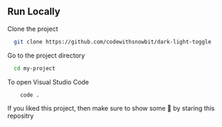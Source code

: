 
## Run Locally

Clone the project

```bash
  git clone https://github.com/codewithsnowbit/dark-light-toggle
```

Go to the project directory

```bash
  cd my-project
```

To open Visual Studio Code
```bash
    code .
```


If you liked this project, then make sure to show some 💓 by staring this repositry
